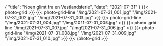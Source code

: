 {
    "title": "Noen glimt fra en Vestlandsferie",
    "date": "2021-07-31"
}
{{< photo-grid >}}
{{< photo-grid-line "/img/2021-07-31_001.jpg" "/img/2021-07-31_002.jpg" "/img/2021-07-31_003.jpg" >}}
{{< photo-grid-line "/img/2021-07-31_004.jpg" "/img/2021-07-31_005.jpg" >}}
{{< photo-grid-line "/img/2021-07-31_007.jpg" "/img/2021-07-31_006.jpg" >}}
{{< photo-grid-line "/img/2021-07-31_008.jpg" "/img/2021-07-31_009.jpg" "/img/2021-07-31_010.jpg" >}}
{{< /photo-grid >}}